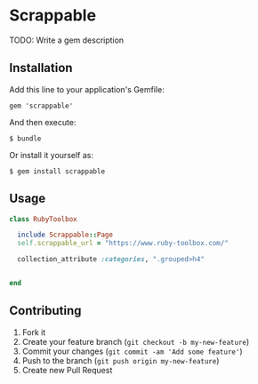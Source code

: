 # Scrappable

TODO: Write a gem description

## Installation

Add this line to your application's Gemfile:

    gem 'scrappable'

And then execute:

    $ bundle

Or install it yourself as:

    $ gem install scrappable

## Usage


```ruby
class RubyToolbox

  include Scrappable::Page
  self.scrappable_url = "https://www.ruby-toolbox.com/"

  collection_attribute :categories, ".grouped>h4"


end
```


## Contributing

1. Fork it
2. Create your feature branch (`git checkout -b my-new-feature`)
3. Commit your changes (`git commit -am 'Add some feature'`)
4. Push to the branch (`git push origin my-new-feature`)
5. Create new Pull Request
